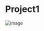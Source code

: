 # Project1
![image](https://github.com/user-attachments/assets/df74337b-3041-4748-be46-ef565a92e772)
